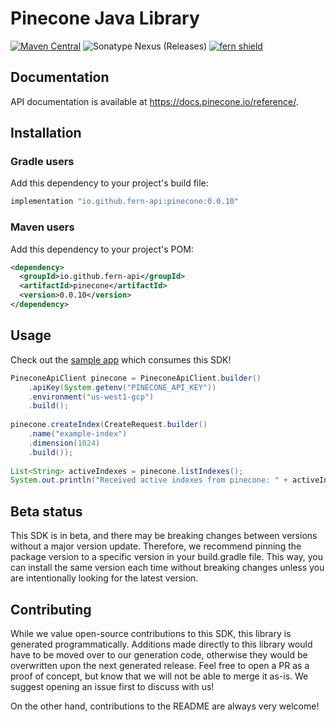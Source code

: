 # Pinecone Java Library

[![Maven Central](https://img.shields.io/maven-central/v/io.github.fern-api/pinecone)](https://central.sonatype.com/artifact/io.github.fern-api/pinecone/0.0.4/versions) 
![Sonatype Nexus (Releases)](https://img.shields.io/nexus/r/io.github.fern-api/pinecone?server=https%3A%2F%2Fs01.oss.sonatype.org)
[![fern shield](https://img.shields.io/badge/%F0%9F%8C%BF-SDK%20generated%20by%20Fern-brightgreen)](https://github.com/fern-api/fern)

## Documentation

API documentation is available at https://docs.pinecone.io/reference/.

## Installation

### Gradle users

Add this dependency to your project's build file:

```groovy
implementation "io.github.fern-api:pinecone:0.0.10"
```

### Maven users

Add this dependency to your project's POM:

```xml
<dependency>
  <groupId>io.github.fern-api</groupId>
  <artifactId>pinecone</artifactId>
  <version>0.0.10</version>
</dependency>
```

## Usage

Check out the [sample app](.sample-app/app.java) which consumes this SDK!

```java
PineconeApiClient pinecone = PineconeApiClient.builder()
    .apiKey(System.getenv("PINECONE_API_KEY"))
    .environment("us-west1-gcp")
    .build();
    
pinecone.createIndex(CreateRequest.builder()
    .name("example-index")
    .dimension(1024)
    .build());
    
List<String> activeIndexes = pinecone.listIndexes();
System.out.println("Received active indexes from pinecone: " + activeIndexes);
```

## Beta status

This SDK is in beta, and there may be breaking changes between versions without a major version update. Therefore, we recommend pinning the package version to a specific version in your build.gradle file. This way, you can install the same version each time without breaking changes unless you are intentionally looking for the latest version.

## Contributing

While we value open-source contributions to this SDK, this library is generated programmatically. Additions made directly to this library would have to be moved over to our generation code, otherwise they would be overwritten upon the next generated release. Feel free to open a PR as a proof of concept, but know that we will not be able to merge it as-is. We suggest opening an issue first to discuss with us!

On the other hand, contributions to the README are always very welcome!
